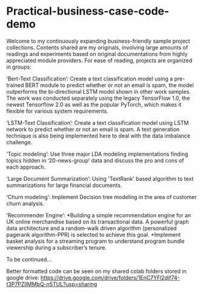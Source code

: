 # Practical-business-case-code-demo

Welcome to my continuously expanding business-friendly sample project collections. Contents shared are my originals, involving large amounts of readings and experiments based on original documentations from highly appreciated module providers. For ease of reading, projects are organized in groups:

‘Bert-Text Classification’: Create a text classification model using a pre-trained BERT module to predict whether or not an email is spam, the model outperforms the bi-directional LSTM model shown in other work samples. The work was conducted separately using the legacy TensorFlow 1.0, the newest Tensorflow 2.0 as well as the popular PyTorch, which makes it flexible for various system requirements.

‘LSTM-Text Classification’: Create a text classification model using LSTM network to predict whether or not an email is spam. A text generation technique is also being implemented here to deal with the data imbalance challenge.

‘Topic modeling’: Use three major LDA modeling implementations finding topics hidden in ‘20-news-group’ data and discuss the pro and cons of each approach.

‘Large Document Summarization’: Using 'TextRank' based algorithm to text summarizations for large financial documents.

‘Churn modeling’: Implement Decision tree modeling in the area of customer churn analysis.

‘Recommender Engine’: 
    *Building a simple recommendation engine for an UK online merchandise based on its transactional data. A powerful graph data architecture and a random-walk driven algorithm (personalized pagerank algorithm-PPR) is selected to achieve this goal.
    *Implement basket analysis for a streaming program to understand program bundle viewership during a subscriber’s tenure.

To be continued...

Better formatted code can be seen on my shared colab folders stored in google drive:
https://drive.google.com/drive/folders/1EnC7YFl2djf74-t3P7PZllMMbQ-n5TUL?usp=sharing
